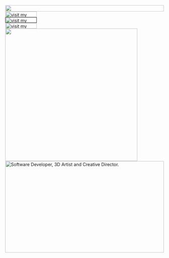<picture>
  <source media="(prefers-color-scheme: dark)" srcset="https://cr-eative-dev.wild-mud-eaff.workers.dev/?section=top&theme=dark">
  <img src="https://cr-eative-dev.wild-mud-eaff.workers.dev/?section=top&theme=light" width="100%" height="20" align="left">
</picture>
<a href="https://github.com/cr-eative-dev" target="_blank">
  <picture>
    <source media="(prefers-color-scheme: dark)" srcset="https://cr-eative-dev.wild-mud-eaff.workers.dev/?section=link-github&theme=dark" label="Visit">
    <img src="https://cr-eative-dev.wild-mud-eaff.workers.dev/?section=link-github&theme=light&i=0" alt="visit my GitHub" width="100" height="18px" align="left">
  </picture>
</a>
<img src="data:null;," width="100%" height="0" align="left" alt="">
<a href="" target="_blank">
  <picture>
    <source media="(prefers-color-scheme: dark)" srcset="https://cr-eative-dev.wild-mud-eaff.workers.dev/?section=link-linkedin&theme=dark">
    <img src="https://cr-eative-dev.wild-mud-eaff.workers.dev/?section=link-linkedin&theme=light&i=1" alt="visit my Linkedin profile" width="100" height="18" align="left">
  </picture>
</a>
<img src="data:null;," width="100%" height="0" align="left" alt="">
<a href="https://github.com/cr-eative-dev?tab=repositories" target="_blank">
  <picture>
    <source media="(prefers-color-scheme: dark)" srcset="https://cr-eative-dev.wild-mud-eaff.workers.dev/?section=link-repos&theme=dark">
    <img src="https://cr-eative-dev.wild-mud-eaff.workers.dev/?section=link-repos&theme=light&i=2" alt="visit my Repos" width="100" height="18" align="left">
  </picture>
</a>
<img src="data:null;," width="100%" height="0" align="left" alt="">
<picture>
  <source media="(prefers-color-scheme: dark)" srcset="https://cr-eative-dev.wild-mud-eaff.workers.dev/?section=fallback&theme=dark">
  <img src="https://cr-eative-dev.wild-mud-eaff.workers.dev/?section=fallback&theme=light" alt="" width="420" align="left">
</picture>
<picture>
  <source media="(prefers-color-scheme: dark)" srcset="https://cr-eative-dev.wild-mud-eaff.workers.dev/?section=main&theme=dark">
  <img src="https://cr-eative-dev.wild-mud-eaff.workers.dev/?section=main&theme=light" alt="Software Developer, 3D Artist and Creative Director." width="100%" height="290" align="left">
</picture>
